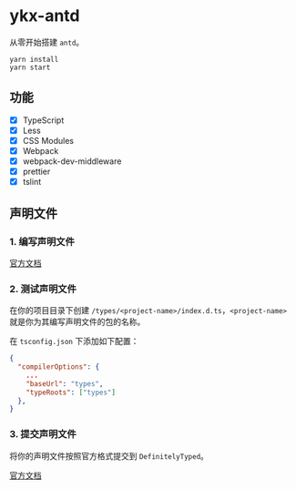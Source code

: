 # ykx-antd

从零开始搭建 `antd`。

```
yarn install
yarn start
```

## 功能

- [x] TypeScript
- [x] Less
- [x] CSS Modules
- [x] Webpack
- [x] webpack-dev-middleware
- [x] prettier
- [x] tslint

## 声明文件

### 1. 编写声明文件

[官方文档](https://www.tslang.cn/docs/handbook/declaration-files/introduction.html)

### 2. 测试声明文件

在你的项目目录下创建 `/types/<project-name>/index.d.ts`，`<project-name>` 就是你为其编写声明文件的包的名称。

在 `tsconfig.json` 下添加如下配置：

```json
{
  "compilerOptions": {
    ...
    "baseUrl": "types",
    "typeRoots": ["types"]
  },
}
```

### 3. 提交声明文件

将你的声明文件按照官方格式提交到 `DefinitelyTyped`。

[官方文档](https://github.com/DefinitelyTyped/DefinitelyTyped)

